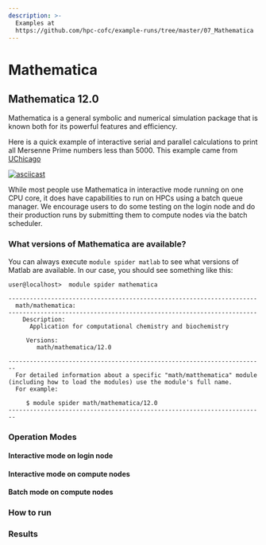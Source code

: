 ```yaml
---
description: >-
  Examples at
  https://github.com/hpc-cofc/example-runs/tree/master/07_Mathematica
---
```


# Mathematica

## Mathematica 12.0

Mathematica is a general symbolic and numerical simulation package that is known both for its powerful features and efficiency.

Here is a quick example of interactive serial and parallel calculations to print all Mersenne Prime numbers less than 5000. This example came from [UChicago](https://rcc.uchicago.edu/docs/software/environments/mathematica/index.html)

[![asciicast](https://asciinema.org/a/250322.svg)](https://asciinema.org/a/250322?t=10)

While most people use Mathematica in interactive mode running on one CPU core, it does have capabilities to run on HPCs using a batch queue manager. We encourage users to do some testing on the login node and do their production runs by submitting them to compute nodes via the batch scheduler.

### What versions of Mathematica are available?

You can always execute `module spider matlab` to see what versions of Matlab are available. In our case, you should see something like this:

```text
user@localhost>  module spider mathematica

----------------------------------------------------------------------
  math/mathematica:
----------------------------------------------------------------------
    Description:
      Application for computational chemistry and biochemistry

     Versions:
        math/mathematica/12.0

------------------------------------------------------------------------
  For detailed information about a specific "math/matthematica" module (including how to load the modules) use the module's full name.
  For example:

     $ module spider math/mathematica/12.0
------------------------------------------------------------------------
```

### Operation Modes

#### Interactive mode on login node

#### Interactive mode on compute nodes

#### Batch mode on compute nodes

### How to run

### Results

